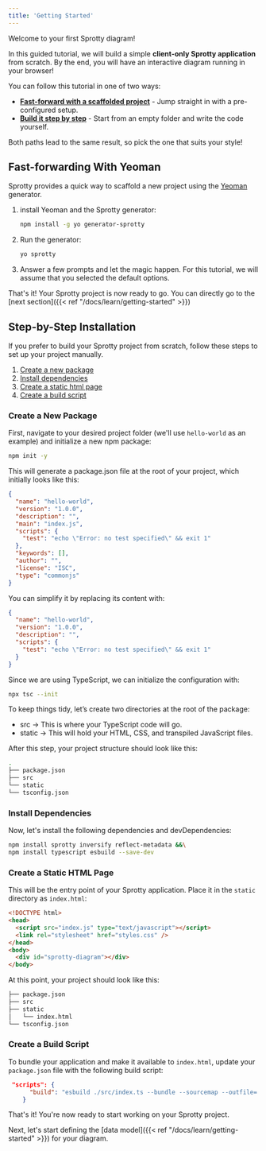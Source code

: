 ```yaml
---
title: 'Getting Started'
---
```


Welcome to your first Sprotty diagram!

In this guided tutorial, we will build a simple **client-only Sprotty application** from scratch. By the end, you will have an interactive diagram running in your browser!

You can follow this tutorial in one of two ways:

* [**Fast-forward with a scaffolded project**](#fast-forwarding-with-yeoman) - Jump straight in with a pre-configured setup.
* [**Build it step by step**](#step-by-step-installation) - Start from an empty folder and write the code yourself.

Both paths lead to the same result, so pick the one that suits your style!

## Fast-forwarding With Yeoman

Sprotty provides a quick way to scaffold a new project using the [Yeoman](https://yeoman.io/) generator.

1. install Yeoman and the Sprotty generator:

    ```bash
    npm install -g yo generator-sprotty
    
    ```

2. Run the generator:

    ```bash
    yo sprotty
    ```

3. Answer a few prompts and let the magic happen. For this tutorial, we will assume that you selected the default options.

That's it! Your Sprotty project is now ready to go. You can directly go to the [next section]({{< ref "/docs/learn/getting-started" >}})
<!-- TODO: Change link above -->

## Step-by-Step Installation

If you prefer to build your Sprotty project from scratch, follow these steps to set up your project manually.

1. [Create a new package](#create-a-new-package)
2. [Install dependencies](#install-dependencies)
3. [Create a static html page](#create-a-static-html-page)
4. [Create a build script](#create-a-build-script)

### Create a New Package

First, navigate to your desired project folder (we'll use `hello-world` as an example) and initialize a new npm package:

```bash
npm init -y
```

This will generate a package.json file at the root of your project, which initially looks like this:

```json
{
  "name": "hello-world",
  "version": "1.0.0",
  "description": "",
  "main": "index.js",
  "scripts": {
    "test": "echo \"Error: no test specified\" && exit 1"
  },
  "keywords": [],
  "author": "",
  "license": "ISC",
  "type": "commonjs"
}
```

You can simplify it by replacing its content with:

```json
{
  "name": "hello-world",
  "version": "1.0.0",
  "description": "",
  "scripts": {
    "test": "echo \"Error: no test specified\" && exit 1"
  }
}
```

Since we are using TypeScript, we can initialize the configuration with:

```bash
npx tsc --init
```

To keep things tidy, let’s create two directories at the root of the package:

* src → This is where your TypeScript code will go.
* static → This will hold your HTML, CSS, and transpiled JavaScript files.

After this step, your project structure should look like this:

```bash
.
├── package.json
├── src
└── static
└── tsconfig.json
```

### Install Dependencies

Now, let's install the following dependencies and devDependencies:

```bash
npm install sprotty inversify reflect-metadata &&\
npm install typescript esbuild --save-dev
```

### Create a Static HTML Page

This will be the entry point of your Sprotty application. Place it in the `static` directory as `index.html`:

```html
<!DOCTYPE html>
<head>
  <script src="index.js" type="text/javascript"></script>
  <link rel="stylesheet" href="styles.css" />
</head>
<body>
  <div id="sprotty-diagram"></div>
</body>
```

At this point, your project should look like this:

```bash
├── package.json
├── src
├── static
│   └── index.html
└── tsconfig.json
```

### Create a Build Script

To bundle your application and make it available to `index.html`, update your `package.json` file with the following build script:

```json
 "scripts": {
      "build": "esbuild ./src/index.ts --bundle --sourcemap --outfile=./static/index.js"
    }
```

That's it! You're now ready to start working on your Sprotty project.

Next, let's start defining the [data model]({{< ref "/docs/learn/getting-started" >}}) for your diagram.
<!-- TODO: change link above -->
